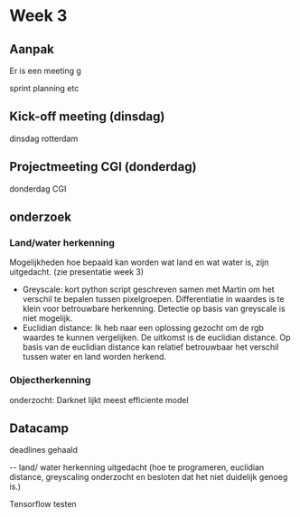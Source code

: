# Week 3

## Aanpak
Er is een meeting g

sprint planning etc

## Kick-off meeting (dinsdag)
 dinsdag rotterdam 
 
## Projectmeeting CGI (donderdag)
donderdag CGI

## onderzoek
### Land/water herkenning
Mogelijkheden hoe bepaald kan worden wat land en wat water is, zijn uitgedacht. (zie presentatie week 3)
- Greyscale: kort python script geschreven samen met Martin om het verschil te bepalen tussen pixelgroepen. Differentiatie in waardes is te klein voor betrouwbare herkenning. Detectie op basis van greyscale is niet mogelijk.
- Euclidian distance: Ik heb naar een oplossing gezocht om de rgb waardes te kunnen vergelijken. De uitkomst is de euclidian distance. Op basis van de euclidian distance kan relatief betrouwbaar het verschil tussen water en land worden herkend.

### Objectherkenning
onderzocht: Darknet lijkt meest efficiente model

## Datacamp
deadlines gehaald

-- land/ water herkenning uitgedacht (hoe te programeren, euclidian distance, greyscaling onderzocht en besloten dat het 
niet duidelijk genoeg is.)

Tensorflow testen
